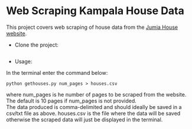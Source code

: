 # Web Scraping Kampala House Data

This project covers web scraping of house data from the [Jumia House website](house.jumia.ug/). 

* Clone the project:

``` git clone https://github.com/brianmusisi/kampala-housing-data.git
```


* Usage:

In the terminal enter the command below: 

```
python gethouses.py num_pages > houses.csv
```  

where num_pages is he number of pages to be scraped from the website. The default is 10 pages if num_pages is not provided.  
The data produced is comma-delimited and should ideally be saved in a csv/txt file as above. houses.csv is the file where the data will be saved otherwise the scraped data will just be displayed in the terminal.

